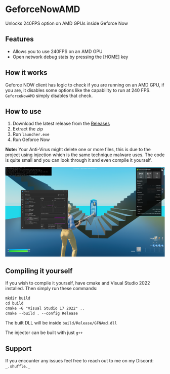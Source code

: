 # GeforceNowAMD
Unlocks 240FPS option on AMD GPUs inside Geforce Now

## Features
- Allows you to use 240FPS on an AMD GPU
- Open network debug stats by pressing the [HOME] key

## How it works
Geforce NOW client has logic to check if you are running on an AMD GPU, if you are, it disables some options like the capability to run at 240 FPS. `GeforceNowAMD` simply disables that check.

## How to use
1. Download the latest release from the [Releases](https://github.com/ShufflePerson/GeforceNowAMD/releases)
2. Extract the zip
3. Run `launcher.exe`
4. Run Geforce Now

**Note:** Your Anti-Virus might delete one or more files, this is due to the project using injection which is the same technique malware uses. The code is quite small and you can look through it and even compile it yourself.

![img](./images/screenshot.png)

## Compiling it yourself

If you wish to compile it yourself, have cmake and Visual Studio 2022 installed. Then simply run these commands:

```
mkdir build
cd build
cmake -G "Visual Studio 17 2022" ..
cmake --build . --config Release
```

The built DLL will be inside `build/Release/GFNAmd.dll`

The injector can be built with just `g++`


## Support
If you encounter any issues feel free to reach out to me on my Discord: `_.shuffle._`
